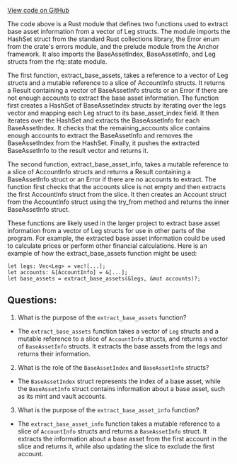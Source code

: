 [View code on GitHub](https://github.com/convergence-rfq/convergence-program-library/risk-engine/program/src/base_asset_extractor.rs)

The code above is a Rust module that defines two functions used to extract base asset information from a vector of Leg structs. The module imports the HashSet struct from the standard Rust collections library, the Error enum from the crate's errors module, and the prelude module from the Anchor framework. It also imports the BaseAssetIndex, BaseAssetInfo, and Leg structs from the rfq::state module.

The first function, extract_base_assets, takes a reference to a vector of Leg structs and a mutable reference to a slice of AccountInfo structs. It returns a Result containing a vector of BaseAssetInfo structs or an Error if there are not enough accounts to extract the base asset information. The function first creates a HashSet of BaseAssetIndex structs by iterating over the legs vector and mapping each Leg struct to its base_asset_index field. It then iterates over the HashSet and extracts the BaseAssetInfo for each BaseAssetIndex. It checks that the remaining_accounts slice contains enough accounts to extract the BaseAssetInfo and removes the BaseAssetIndex from the HashSet. Finally, it pushes the extracted BaseAssetInfo to the result vector and returns it.

The second function, extract_base_asset_info, takes a mutable reference to a slice of AccountInfo structs and returns a Result containing a BaseAssetInfo struct or an Error if there are no accounts to extract. The function first checks that the accounts slice is not empty and then extracts the first AccountInfo struct from the slice. It then creates an Account<BaseAssetInfo> struct from the AccountInfo struct using the try_from method and returns the inner BaseAssetInfo struct.

These functions are likely used in the larger project to extract base asset information from a vector of Leg structs for use in other parts of the program. For example, the extracted base asset information could be used to calculate prices or perform other financial calculations. Here is an example of how the extract_base_assets function might be used:

```
let legs: Vec<Leg> = vec![...];
let accounts: &[AccountInfo] = &[...];
let base_assets = extract_base_assets(&legs, &mut accounts)?;
```
## Questions: 
 1. What is the purpose of the `extract_base_assets` function?
- The `extract_base_assets` function takes a vector of `Leg` structs and a mutable reference to a slice of `AccountInfo` structs, and returns a vector of `BaseAssetInfo` structs. It extracts the base assets from the legs and returns their information.

2. What is the role of the `BaseAssetIndex` and `BaseAssetInfo` structs?
- The `BaseAssetIndex` struct represents the index of a base asset, while the `BaseAssetInfo` struct contains information about a base asset, such as its mint and vault accounts.

3. What is the purpose of the `extract_base_asset_info` function?
- The `extract_base_asset_info` function takes a mutable reference to a slice of `AccountInfo` structs and returns a `BaseAssetInfo` struct. It extracts the information about a base asset from the first account in the slice and returns it, while also updating the slice to exclude the first account.